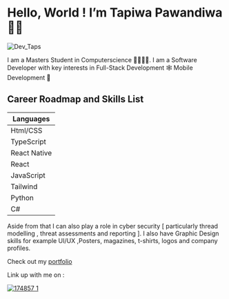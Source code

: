 # Hello, World ! I’m **Tapiwa Pawandiwa**✌🏾

![Dev_Taps](https://user-images.githubusercontent.com/31037140/189372321-fc27f4fd-8f3e-4007-8de2-5549c813d164.gif)

I am a Masters Student in Computerscience 🥸👨🏾‍💻.
I am a Software Developer with key interests in
Full-Stack Development 🕸  Mobile Development 📲 

## Career Roadmap and Skills List 

| Languages   | 
| ----------- | 
| Html/CSS    | 
| TypeScript  |
| React Native  |
| React  |
| JavaScript |
| Tailwind |
| Python |
| C# |

Aside from that I can also play a role in cyber security [ particularly thread modelling , threat assessments and reporting ].
I also have Graphic Design skills for example UI/UX ,Posters, magazines, t-shirts, logos and company profiles.

Check out my [portfolio](https://tapiwa-pawandiwa.github.io/)

Link up with me on : 

[![174857 1](https://user-images.githubusercontent.com/31037140/189374137-7513f07e-48cd-4472-8dd4-956bf570e0da.png)](https://www.linkedin.com/in/tapiwa-pawandiwa-9b004a14b)

